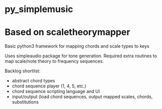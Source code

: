 # py_simplemusic

# Based on scaletheorymapper

Basic python3 framework for mapping chords and scale types to keys

Uses simpleaudio package for tone generation.  Required extra routines to map scale/note theory to frequency sequences.

Backlog shortlist:
- abstract chord types
- chord sequence player (1, 4, 5, etc.)
- chord sequence scripting language and UI
- input/output (load chord sequences, output mapped scales, chords, substitutions


